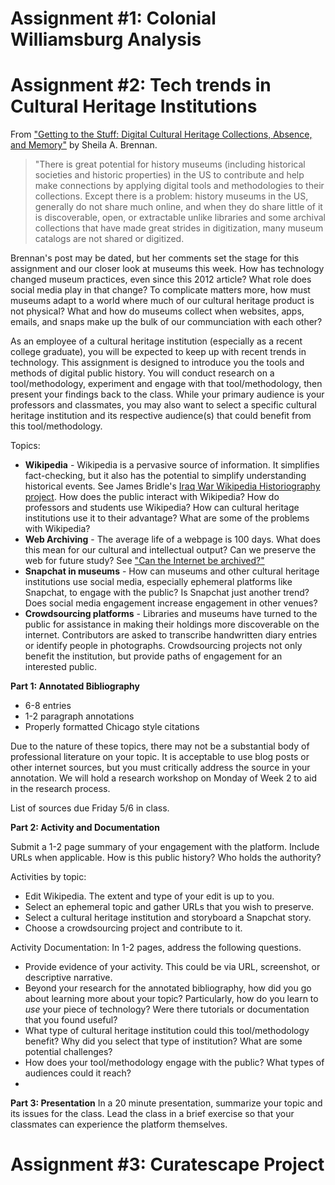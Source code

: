 # Assignment #1: Colonial Williamsburg Analysis


# Assignment #2: Tech trends in Cultural Heritage Institutions 

From ["Getting to the Stuff: Digital Cultural Heritage Collections, Absence, and Memory"](http://www.lotfortynine.org/2012/11/getting-to-the-stuff-digital-cultural-heritage-collections-absence-and-memory/) by Sheila A. Brennan.
> "There is great potential for history museums (including historical societies and historic properties) in the US to contribute and help make connections by applying digital tools and methodologies to their collections. Except there is a problem: history museums in the US, generally do not share much online, and when they do share little of it is discoverable, open, or extractable unlike libraries and some archival collections that have made great strides in digitization, many museum catalogs are not shared or digitized. 

Brennan's post may be dated, but her comments set the stage for this assignment and our closer look at museums this week. How has technology changed museum practices, even since this 2012 article? What role does social media play in that change? To complicate matters more, how must museums adapt to a world where much of our cultural heritage product is not physical? What and how do museums collect when websites, apps, emails, and snaps make up the bulk of our communciation with each other? 

As an employee of a cultural heritage institution (especially as a recent college graduate), you will be expected to keep up with recent trends in technology. This assignment is designed to introduce you the tools and methods of digital public history. You will conduct research on a tool/methodology, experiment and engage with that tool/methodology, then present your findings back to the class. While your primary audience is your professors and classmates, you may also want to select a specific cultural heritage institution and its respective audience(s) that could benefit from this tool/methodology.

Topics:
* **Wikipedia** - Wikipedia is a pervasive source of information. It simplifies fact-checking, but it also has the potential to simplify understanding historical events. See James Bridle's [Iraq War Wikipedia Historiography project](http://booktwo.org/notebook/wikipedia-historiography/). How does the public interact with Wikipedia? How do professors and students use Wikipedia? How can cultural heritage institutions use it to their advantage? What are some of the problems with Wikipedia? 
* **Web Archiving** - The average life of a webpage is 100 days. What does this mean for our cultural and intellectual output? Can we preserve the web for future study? See ["Can the Internet be archived?"](http://www.newyorker.com/magazine/2015/01/26/cobweb) 
* **Snapchat in museums** - How can museums and other cultural heritage institutions use social media, especially ephemeral platforms like Snapchat, to engage with the public? Is Snapchat just another trend? Does social media engagement increase engagement in other venues?
* **Crowdsourcing platforms** - Libraries and museums have turned to the public for assistance in making their holdings more discoverable on the internet. Contributors are asked to transcribe handwritten diary entries or identify people in photographs. Crowdsourcing projects not only benefit the institution, but provide paths of engagement for an interested public. 

**Part 1: Annotated Bibliography**
* 6-8 entries
* 1-2 paragraph annotations
* Properly formatted Chicago style citations

Due to the nature of these topics, there may not be a substantial body of professional literature on your topic. It is acceptable to use blog posts or other internet sources, but you must critically address the source in your annotation. We will hold a research workshop on Monday of Week 2 to aid in the research process.

List of sources due Friday 5/6 in class. 

**Part 2: Activity and Documentation**

Submit a 1-2 page summary of your engagement with the platform. Include URLs when applicable. How is this public history? Who holds the authority? 

Activities by topic:
* Edit Wikipedia. The extent and type of your edit is up to you.
* Select an ephemeral topic and gather URLs that you wish to preserve. 
* Select a cultural heritage institution and storyboard a Snapchat story. 
* Choose a crowdsourcing project and contribute to it.

Activity Documentation:
In 1-2 pages, address the following questions. 
* Provide evidence of your activity. This could be via URL, screenshot, or descriptive narrative. 
* Beyond your research for the annotated bibliography, how did you go about learning more about your topic? Particularly, how do you learn to *use* your piece of technology? Were there tutorials or documentation that you found useful?
* What type of cultural heritage institution could this tool/methodology benefit? Why did you select that type of institution? What are some potential challenges? 
* How does your tool/methodology engage with the public? What types of audiences could it reach? 
* 

**Part 3: Presentation**
In a 20 minute presentation, summarize your topic and its issues for the class. Lead the class in a brief exercise so that your classmates can experience the platform themselves. 

# Assignment #3: Curatescape Project 

